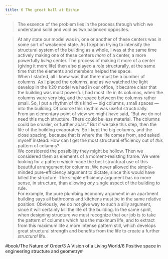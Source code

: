 ```yaml
---
title: 6 The great hall at Eishin
---
```


> The essence of the problem lies in the process through which we understand solid and void as two balanced opposites.  

> At any state our model was in, one or another of these centers was in some sort of weakened state. As I kept on trying to intensify the structural system of the building as a whole, I was at the same time actively making one of these centers *more* of a center, a more powerfully *living* center. The process of making it more of a center (giving it more life) then also played a role structurally, at the same time that the elements and members helped the space.  
> When I started, all I knew was that there must be a number of columns. As I placed the columns, and as we watched the light develop in the 1:20 model we had in our office, it became clear that the building was most powerful, had most life in its columns, when the columns were very big, and the space between the columns rather small. So, I put a rhythm of this kind — big columns, small spaces — into the building. Of course this rhythm was useful structurally.  
> From an elementary point of view we might have said, “But we do not need this much structure. There could be less material. The columns could be smaller, or further apart.” But if we take this step, then the life of the building evaporates. So I kept the big columns, and the close spacing, because that is where the life comes from, and asked myself instead: How can I get the most structural efficiency out of *this* pattern of columns?  
> We considered the possibility they might be hollow. Then we considered them as elements of a moment-resisting frame. We were looking for a pattern which made the best structural use of this beautiful arrangement for columns. We never allowed the simple-minded pure-efficiency argument to dictate, since this would have killed the structure. The simple efficiency argument has no more sense, in structure, than allowing *any* single aspect of the building to rule.  
> For example, the pure plumbing economy argument in an apartment building says all bathrooms and kitchens must be in the same relative position. Obviously, we do not give way to such a silly argument, since it will certainly kill the life of the building. In the same spirit, when designing structure we must recognize that our job is to take the pattern of columns which has the maximum life, and to extract from this maximum life a more intense pattern still, which develops great structural strength and benefits from the life to create a further *structural* life.  

#book/The Nature of Order/3 A Vision of a Living World/6 Positive space in engineering structure and geometry#